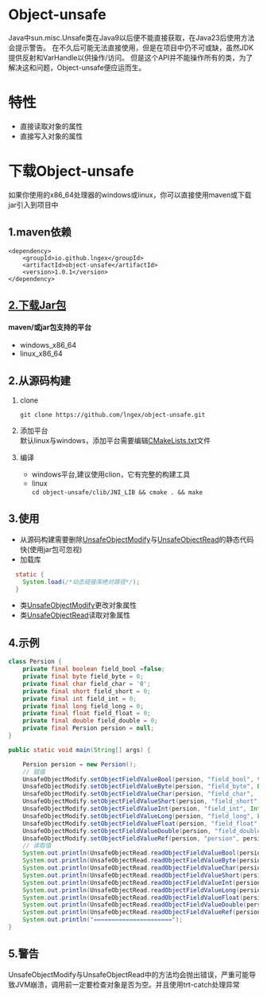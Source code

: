 Object-unsafe
========================
Java中sun.misc.Unsafe类在Java9以后便不能直接获取，在Java23后使用方法会提示警告。
在不久后可能无法直接使用，但是在项目中仍不可或缺，虽然JDK提供反射和VarHandle以供操作/访问。
但是这个API并不能操作所有的类，为了解决这和问题，Object-unsafe便应运而生。

特性
=======
- 直接读取对象的属性
- 直接写入对象的属性

下载Object-unsafe
================
如果你使用的x86_64处理器的windows或linux，你可以直接使用maven或下载jar引入到项目中

1.maven依赖
---------
````
<dependency>
    <groupId>io.github.lngex</groupId>
    <artifactId>object-unsafe</artifactId>
    <version>1.0.1</version>
</dependency>
````
[2.下载Jar包](https://github.com/lngex/object-unsafe/releases/download/v1.0.0/object-unsafe.jar)
-----------
#### maven/或jar包支持的平台
- windows_x86_64
- linux_x86_64

2.从源码构建
----------
1. clone 

    ``git clone https://github.com/lngex/object-unsafe.git``
2. 添加平台  
    默认linux与windows，添加平台需要编辑[CMakeLists.txt](clib/JNI_LIB/CMakeLists.txt)文件
2. 编译
   - windows平台,建议使用clion，它有完整的构建工具
   - linux  
   ``
    cd object-unsafe/clib/JNI_LIB && cmake . && make
   ``

3.使用
-----------
- 从源码构建需要删除[UnsafeObjectModify](src/main/java/cn/lingex/unsafe/UnsafeObjectModify.java)与[UnsafeObjectRead](src/main/java/cn/lingex/unsafe/UnsafeObjectRead.java)的静态代码快(使用jar包可忽视)
- 加载库  
```java
  static {
    System.load(/*动态链接库绝对路径*/);
  }
```
- 类[UnsafeObjectModify](src/main/java/cn/lingex/unsafe/UnsafeObjectModify.java)更改对象属性
- 类[UnsafeObjectRead](src/main/java/cn/lingex/unsafe/UnsafeObjectRead.java)读取对象属性

4.示例
-------
```java 
class Persion {
    private final boolean field_bool =false;
    private final byte field_byte = 0;
    private final char field_char = '0';
    private final short field_short = 0;
    private final int field_int = 0;
    private final long field_long = 0;
    private final float field_float = 0;
    private final double field_double = 0;
    private final Persion persion = null;
}

public static void main(String[] args) {

    Persion persion = new Persion();
    // 赋值
    UnsafeObjectModify.setObjectFieldValueBool(persion, "field_bool", true);
    UnsafeObjectModify.setObjectFieldValueByte(persion, "field_byte", Byte.MAX_VALUE);
    UnsafeObjectModify.setObjectFieldValueChar(persion, "field_char", 'C');
    UnsafeObjectModify.setObjectFieldValueShort(persion, "field_short", Short.MAX_VALUE);
    UnsafeObjectModify.setObjectFieldValueInt(persion, "field_int", Integer.MAX_VALUE);
    UnsafeObjectModify.setObjectFieldValueLong(persion, "field_long", Long.MAX_VALUE);
    UnsafeObjectModify.setObjectFieldValueFloat(persion, "field_float", Float.MAX_VALUE);
    UnsafeObjectModify.setObjectFieldValueDouble(persion, "field_double", Double.MAX_VALUE);
    UnsafeObjectModify.setObjectFieldValueRef(persion, "persion", persion);
    // 读取值
    System.out.println(UnsafeObjectRead.readObjectFieldValueBool(persion, "field_bool")); // true
    System.out.println(UnsafeObjectRead.readObjectFieldValueByte(persion, "field_byte"));  // 127
    System.out.println(UnsafeObjectRead.readObjectFieldValueChar(persion, "field_char"));  // C
    System.out.println(UnsafeObjectRead.readObjectFieldValueShort(persion, "field_short")); // 32767
    System.out.println(UnsafeObjectRead.readObjectFieldValueInt(persion, "field_int"));   // 2147483647
    System.out.println(UnsafeObjectRead.readObjectFieldValueLong(persion, "field_long"));  //9223372036854775807
    System.out.println(UnsafeObjectRead.readObjectFieldValueFloat(persion, "field_float")); // 3.4028235E38
    System.out.println(UnsafeObjectRead.readObjectFieldValueDouble(persion, "field_double")); // 1.7976931348623157E308
    System.out.println(UnsafeObjectRead.readObjectFieldValueRef(persion, "persion", Persion.class));  // cn.lingex.unsafe.Main$Persion@b4c966a
    System.out.println("======================");
}
```

5.警告
-----
UnsafeObjectModify与UnsafeObjectRead中的方法均会抛出错误，严重可能导致JVM崩溃，调用前一定要检查对象是否为空。并且使用trt-catch处理异常
